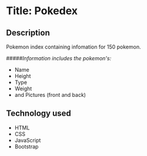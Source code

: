 # Title: Pokedex

## Description

Pokemon index containing infomation for 150 pokemon.

#####*Information includes the pokemon's:*
* Name
* Height
* Type
* Weight
*  and Pictures (front and back)

## Technology used

* HTML
* CSS
* JavaScript
* Bootstrap

